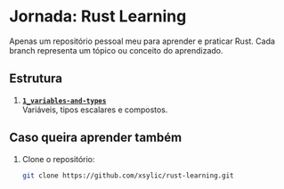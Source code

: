 # Jornada: Rust Learning

Apenas um repositório pessoal meu para aprender e praticar Rust. Cada branch representa um tópico ou conceito do aprendizado.

## Estrutura

1. **[`1_variables-and-types`](https://github.com/xsylic/rust-learning/tree/1_variables-and-types)**  
   Variáveis, tipos escalares e compostos.

## Caso queira aprender também

1. Clone o repositório:
   ```bash
   git clone https://github.com/xsylic/rust-learning.git
   ```